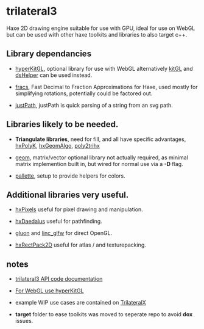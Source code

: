 # trilateral3 

Haxe 2D drawing engine suitable for use with GPU, ideal for use on WebGL but can be used with other haxe toolkits and libraries to also target c++.

## Library dependancies

- [hyperKitGL](https://github.com/nanjizal/hyperKitGL), optional library for use with WebGL alternatively [kitGL](https://github.com/nanjizal/kitGL) and [dsHelper](https://github.com/nanjizal/dsHelper) can be used instead.

- [fracs](https://github.com/nanjizal/fracs), Fast Decimal to Fraction Approximations for Haxe, used mostly for simplifying rotations, potentially could be factored out.

- [justPath](https://github.com/nanjizal/justPath), justPath is quick parsing of a string from an svg path.

## Libraries likely to be needed.

-  **Triangulate libraries**, need for fill, and all have specific advantages, [hxPolyK](https://github.com/nanjizal/hxPolyK),  [hxGeomAlgo](https://github.com/azrafe7/hxGeomAlgo), [poly2trihx](https://github.com/nerik/poly2trihx)

 - [geom](https://github.com/nanjizal/geom), matrix/vector optional library not actually required, as minimal matrix implemention built in, but wired for normal use via a **-D** flag.
 
- [pallette](https://github.com/nanjizal/pallette), setup to provide helpers for colors.

## Additional libraries very useful.

- [hxPixels](https://github.com/azrafe7/hxPixels) useful for pixel drawing and manipulation.

- [hxDaedalus](https://github.com/hxDaedalus/hxDaedalus) useful for pathfinding.

- [gluon](https://github.com/haxiomic/gluon) and [linc_glfw](https://github.com/Sunjammer/linc_glfw) for direct OpenGL.

- [hxRectPack2D](https://github.com/nanjizal/hxRectPack2D) useful for atlas / and texturepacking.

## notes

- [trilateral3 API code documentation](https://nanjizal.github.io/trilateral3/pages/)

- [For WebGL use hyperKitGL](https://github.com/nanjizal/hyperKitGL#hyperkitgl)

- example WIP use cases are contained on [TrilateralX](https://github.com/TrilateralX)

- **target** folder to ease toolkits was moved to seperate repo to avoid **dox** issues.


